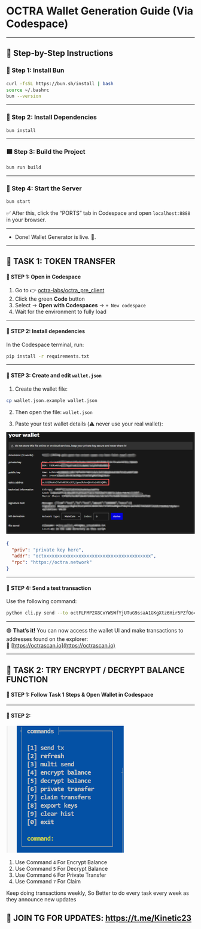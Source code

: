 # OCTRA Wallet Generation Guide (Via Codespace)
---

## 🚀 Step-by-Step Instructions

### 💙 Step 1: Install Bun

```bash
curl -fsSL https://bun.sh/install | bash
source ~/.bashrc
bun --version
```

---

### 🔷 Step 2: Install Dependencies

```bash
bun install
```

---

### 🟦 Step 3: Build the Project

```bash
bun run build
```

---

### 🔵 Step 4: Start the Server

```bash
bun start
```

✅ After this, click the “PORTS” tab in Codespace and open `localhost:8888` in your browser.

---

- Done! Wallet Generator is live. 🔐.

---
## 💙 TASK 1: TOKEN TRANSFER

#### 🔸 STEP 1: Open in Codespace
1. Go to 👉 [octra-labs/octra_pre_client](https://github.com/octra-labs/octra_pre_client)  
2. Click the green **Code** button  
3. Select → **Open with Codespaces** → `+ New codespace`  
4. Wait for the environment to fully load

---

#### 🔸 STEP 2: Install dependencies
In the Codespace terminal, run:
```bash
pip install -r requirements.txt
```

---

#### 🔸 STEP 3: Create and edit `wallet.json`

1. Create the wallet file:
```bash
cp wallet.json.example wallet.json
```

2. Then open the file: `wallet.json`

3. Paste your test wallet details (⚠️ never use your real wallet):

![Octra Wallet Example](Octra1.png)
```json
{
  "priv": "private key here",
  "addr": "octxxxxxxxxxxxxxxxxxxxxxxxxxxxxxxxxxxxxxxxx",
  "rpc": "https://octra.network"
}
```

---

#### 🔸 STEP 4: Send a test transaction

Use the following command:
```bash
python cli.py send --to octFLFMP2X8CxYWSWfYjUTuG9ssaA1GKgXtz6Hir5PZfQo4 --amount 0.01
```

---

🟢 **That’s it!** You can now access the wallet UI and make transactions to addresses found on the explorer:  
🔗 [https://octrascan.io](https://octrascan.io)

---
## 💙 TASK 2: TRY ENCRYPT / DECRYPT BALANCE FUNCTION

#### 🔸 STEP 1: Follow Task 1 Steps & Open Wallet in Codespace

---
#### 🔸 STEP 2:
![Octra Wallet Example](Octra-IMG.png)

1. Use Command `4`  For Encrypt Balance
2. Use Command `5`  For Decrypt Balance
3. Use Command `6`  For Private Transfer
4. Use Command `7`  For Claim

Keep doing transactions weekly, So Better to do every task every week as they announce new updates

## 📢 JOIN TG FOR UPDATES: https://t.me/Kinetic23
